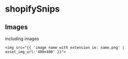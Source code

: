 # shopifySnips

## Images
including images

	<img src="{{ 'image name with extension ie: name.png' | asset_img_url:'400x400' }}">

